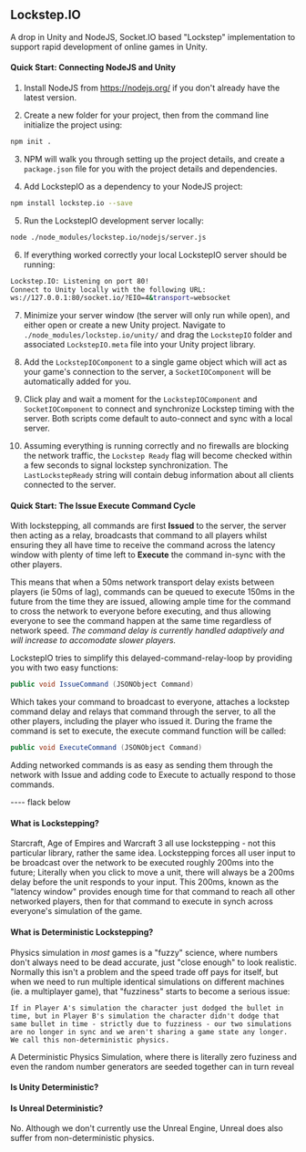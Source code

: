 ## Lockstep.IO

A drop in Unity and NodeJS, Socket.IO based "Lockstep" implementation to support rapid development of online games in Unity.

#### Quick Start: Connecting NodeJS and Unity

1. Install NodeJS from https://nodejs.org/ if you don't already have the latest version.

2. Create a new folder for your project, then from the command line initialize the project using:

```sh
npm init .
```

3. NPM will walk you through setting up the project details, and create a `package.json` file for you with the project details and dependencies.

4. Add LockstepIO as a dependency to your NodeJS project:

```sh
npm install lockstep.io --save
```

5. Run the LockstepIO development server locally:

```sh
node ./node_modules/lockstep.io/nodejs/server.js
```

6. If everything worked correctly your local LockstepIO server should be running:

```sh
Lockstep.IO: Listening on port 80!
Connect to Unity locally with the following URL:
ws://127.0.0.1:80/socket.io/?EIO=4&transport=websocket
```

7. Minimize your server window (the server will only run while open), and either open or create a new Unity project. Navigate to `./node_modules/lockstep.io/unity/` and drag the `LockstepIO` folder and associated `LockstepIO.meta` file into your Unity project library.

8. Add the `LockstepIOComponent` to a single game object which will act as your game's connection to the server, a 	`SocketIOComponent` will be automatically added for you.

9. Click play and wait a moment for the `LockstepIOComponent` and `SocketIOComponent` to connect and synchronize Lockstep timing with the server. Both scripts come default to auto-connect and sync with a local server.

10. Assuming everything is running correctly and no firewalls are blocking the network traffic, the `Lockstep Ready` flag will become checked within a few seconds to signal lockstep synchronization. The `LastLockstepReady` string will contain debug information about all clients connected to the server. 

#### Quick Start: The Issue Execute Command Cycle

With lockstepping, all commands are first **Issued** to the server, the server then acting as a relay, broadcasts that command to all players whilst ensuring they all have time to receive the command across the latency window with plenty of time left to **Execute** the command in-sync with the other players.

This means that when a 50ms network transport delay exists between players (ie 50ms of lag), commands can be queued to execute 150ms in the future from the time they are issued, allowing ample time for the command to cross the network to everyone before executing, and thus allowing everyone to see the command happen at the same time regardless of network speed. *The command delay is currently handled adaptively and will increase to accomodate slower players.*

LockstepIO tries to simplify this delayed-command-relay-loop by providing you with two easy functions:

```csharp
public void IssueCommand (JSONObject Command)
```

Which takes your command to broadcast to everyone, attaches a lockstep command delay and relays that command through the server, to all the other players, including the player who issued it. During the frame the command is set to execute, the execute command function will be called:

```csharp
public void ExecuteCommand (JSONObject Command)
```

Adding networked commands is as easy as sending them through the network with Issue and adding code to Execute to actually respond to those commands.



---- flack below


#### What is Lockstepping?

Starcraft, Age of Empires and Warcraft 3 all use lockstepping - not this particular library, rather the same idea. Lockstepping forces all user input to be broadcast over the network to be executed roughly 200ms into the future; Literally when you click to move a unit, there will always be a 200ms delay before the unit responds to your input. This 200ms, known as the "latency window" provides enough time for that command to reach all other networked players, then for that command to execute in synch across everyone's simulation of the game.

#### What is Deterministic Lockstepping?

Physics simulation in *most* games is a "fuzzy" science, where numbers don't always need to be dead accurate, just "close enough" to look realistic. Normally this isn't a problem and the speed trade off pays for itself, but when we need to run multiple identical simulations on different machines (ie. a multiplayer game), that "fuzziness" starts to become a serious issue: 

```
If in Player A's simulation the character just dodged the bullet in time, but in Player B's simulation the character didn't dodge that same bullet in time - strictly due to fuzziness - our two simulations are no longer in sync and we aren't sharing a game state any longer. We call this non-deterministic physics.
```

A Deterministic Physics Simulation, where there is literally zero fuziness and even the random number generators are seeded together can in turn reveal



#### Is Unity Deterministic?

#### Is Unreal Deterministic?

No. Although we don't currently use the Unreal Engine, Unreal does also suffer from non-deterministic physics.
